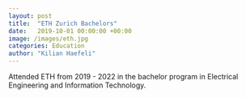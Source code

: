```yaml
---
layout: post
title:  "ETH Zurich Bachelors"
date:   2019-10-01 00:00:00 +00:00
image: /images/eth.jpg
categories: Education
author: "Kilian Haefeli"
---
```

Attended ETH from 2019 - 2022 in the bachelor program in Electrical Engineering and Information Technology.